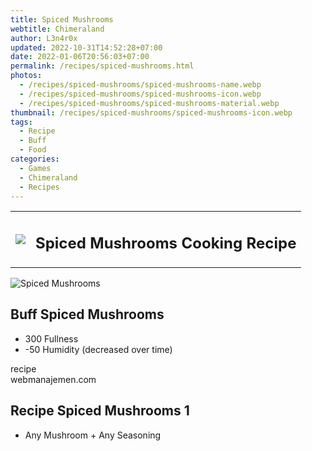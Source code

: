 ```yaml
---
title: Spiced Mushrooms
webtitle: Chimeraland
author: L3n4r0x
updated: 2022-10-31T14:52:28+07:00
date: 2022-01-06T20:56:03+07:00
permalink: /recipes/spiced-mushrooms.html
photos:
  - /recipes/spiced-mushrooms/spiced-mushrooms-name.webp
  - /recipes/spiced-mushrooms/spiced-mushrooms-icon.webp
  - /recipes/spiced-mushrooms/spiced-mushrooms-material.webp
thumbnail: /recipes/spiced-mushrooms/spiced-mushrooms-icon.webp
tags:
  - Recipe
  - Buff
  - Food
categories:
  - Games
  - Chimeraland
  - Recipes
---
```


<section id="bootstrap-wrapper"><link rel="stylesheet" href="https://cdn.statically.io/gh/dimaslanjaka/Web-Manajemen/40ac3225/css/bootstrap-4.5-wrapper.css"/><div class="row mb-2"><div class="col-md-12 mb-2"><table class="table" id="post-info"><tbody><tr><td><img class="d-inline-block me-2" src="/chimeraland/recipes/spiced-mushrooms/spiced-mushrooms-icon.webp" width="auto" height="auto"/></td><td><h1 class="fs-5">Spiced Mushrooms Cooking Recipe</h1></td></tr></tbody></table></div></div><div class="card mb-2"><div class="row g-0"><div class="col-sm-4 position-relative mb-2"><img src="/chimeraland/recipes/spiced-mushrooms/spiced-mushrooms-material.webp" class="card-img fit-cover w-100 h-100" alt="Spiced Mushrooms" data-fancybox="true"/></div><div class="col-sm-8 mb-2"><div class="card-body"><h2 class="card-title fs-5">Buff Spiced Mushrooms</h2><div class="card-text"><ul><li>300 Fullness</li><li>-50 Humidity (decreased over time)</li></ul></div><span class="badge rounded-pill bg-dark">recipe</span></div><div class="card-footer text-end text-muted">webmanajemen.com</div></div></div></div><div class="row mb-2"><div class="col-12 col-lg-6 recipe-item mb-2"><div class="card"><div class="card-body"><h2 class="card-title fs-5">Recipe Spiced Mushrooms 1</h2><div class="card-text"><ul><li>Any Mushroom<span> + </span>Any Seasoning</li></ul></div></div></div></div></div></section>